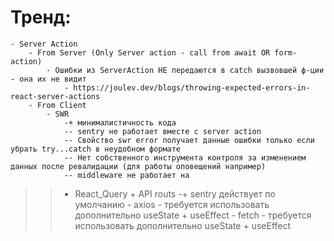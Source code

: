 # Тренд:
	- Server Action
		- From Server (Only Server action - call from await OR form-action)
			- Ошибки из ServerAction НЕ передаются в catch вызвовшей ф-ции - она их не видит
				- https://joulev.dev/blogs/throwing-expected-errors-in-react-server-actions
		- From Client
			- SWR
				-+ минималистичность кода
				-- sentry не работает вместе с server action
				-- Свойство swr error получает данные ошибки только если убрать try...catch в неудобном формате
				-- Нет собственного инструмента контроля за изменением данных после ревалидации (для работы оповещений например)
				-- middleware не работает на 
>>  - React_Query + API routs
        -+ sentry действует по умолчанию
    - axios
        - требуется использовать дополнительно useState + useEffect
    - fetch
        - требуется использовать дополнительно useState + useEffect
